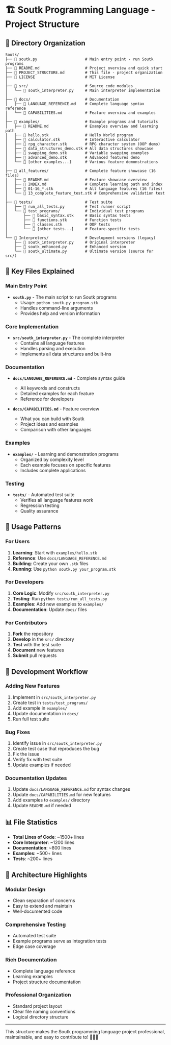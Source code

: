 # 🏗️ Soutk Programming Language - Project Structure

## 📁 Directory Organization

```
Soutk/
├── 📄 soutk.py                     # Main entry point - run Soutk programs
├── 📄 README.md                    # Project overview and quick start
├── 📄 PROJECT_STRUCTURE.md         # This file - project organization
├── 📄 LICENSE                      # MIT License
│
├── 📁 src/                         # Source code modules
│   └── 📄 soutk_interpreter.py     # Main interpreter implementation
│
├── 📁 docs/                        # Documentation
│   ├── 📄 LANGUAGE_REFERENCE.md    # Complete language syntax reference
│   └── 📄 CAPABILITIES.md          # Feature overview and examples
│
├── 📁 examples/                    # Example programs and tutorials
│   ├── 📄 README.md                # Examples overview and learning path
│   ├── 📄 hello.stk                # Hello World program
│   ├── 📄 calculator.stk           # Interactive calculator
│   ├── 📄 rpg_character.stk        # RPG character system (OOP demo)
│   ├── 📄 data_structures_demo.stk # All data structures showcase
│   ├── 📄 swapping_demo.stk        # Variable swapping examples
│   ├── 📄 advanced_demo.stk        # Advanced features demo
│   └── 📄 [other examples...]      # Various feature demonstrations
│
├── 📁 all_features/                # Complete feature showcase (16 files)
│   ├── 📄 README.md                # Feature showcase overview
│   ├── 📄 INDEX.md                 # Complete learning path and index
│   ├── 📄 01-16_*.stk              # All language features (16 files)
│   └── 📄 13_complete_feature_test.stk # Comprehensive validation test
│
├── 📁 tests/                       # Test suite
│   ├── 📄 run_all_tests.py         # Test runner script
│   └── 📁 test_programs/           # Individual test programs
│       ├── 📄 basic_syntax.stk     # Basic syntax tests
│       ├── 📄 functions.stk        # Function tests
│       ├── 📄 classes.stk          # OOP tests
│       └── 📄 [other tests...]     # Feature-specific tests
│
└── 📁 Interpreters/                # Development versions (legacy)
    ├── 📄 soutk_interpreter.py     # Original interpreter
    ├── 📄 soutk_enhanced.py        # Enhanced version
    └── 📄 soutk_ultimate.py        # Ultimate version (source for src/)
```

## 🎯 **Key Files Explained**

### **Main Entry Point**
- **`soutk.py`** - The main script to run Soutk programs
  - Usage: `python soutk.py program.stk`
  - Handles command-line arguments
  - Provides help and version information

### **Core Implementation**
- **`src/soutk_interpreter.py`** - The complete interpreter
  - Contains all language features
  - Handles parsing and execution
  - Implements all data structures and built-ins

### **Documentation**
- **`docs/LANGUAGE_REFERENCE.md`** - Complete syntax guide
  - All keywords and constructs
  - Detailed examples for each feature
  - Reference for developers

- **`docs/CAPABILITIES.md`** - Feature overview
  - What you can build with Soutk
  - Project ideas and examples
  - Comparison with other languages

### **Examples**
- **`examples/`** - Learning and demonstration programs
  - Organized by complexity level
  - Each example focuses on specific features
  - Includes complete applications

### **Testing**
- **`tests/`** - Automated test suite
  - Verifies all language features work
  - Regression testing
  - Quality assurance

## 🚀 **Usage Patterns**

### **For Users**
1. **Learning**: Start with `examples/hello.stk`
2. **Reference**: Use `docs/LANGUAGE_REFERENCE.md`
3. **Building**: Create your own `.stk` files
4. **Running**: Use `python soutk.py your_program.stk`

### **For Developers**
1. **Core Logic**: Modify `src/soutk_interpreter.py`
2. **Testing**: Run `python tests/run_all_tests.py`
3. **Examples**: Add new examples to `examples/`
4. **Documentation**: Update `docs/` files

### **For Contributors**
1. **Fork** the repository
2. **Develop** in the `src/` directory
3. **Test** with the test suite
4. **Document** new features
5. **Submit** pull requests

## 🔧 **Development Workflow**

### **Adding New Features**
1. Implement in `src/soutk_interpreter.py`
2. Create test in `tests/test_programs/`
3. Add example in `examples/`
4. Update documentation in `docs/`
5. Run full test suite

### **Bug Fixes**
1. Identify issue in `src/soutk_interpreter.py`
2. Create test case that reproduces the bug
3. Fix the issue
4. Verify fix with test suite
5. Update examples if needed

### **Documentation Updates**
1. Update `docs/LANGUAGE_REFERENCE.md` for syntax changes
2. Update `docs/CAPABILITIES.md` for new features
3. Add examples to `examples/` directory
4. Update `README.md` if needed

## 📊 **File Statistics**

- **Total Lines of Code**: ~1500+ lines
- **Core Interpreter**: ~1200 lines
- **Documentation**: ~800 lines
- **Examples**: ~500+ lines
- **Tests**: ~200+ lines

## 🌟 **Architecture Highlights**

### **Modular Design**
- Clean separation of concerns
- Easy to extend and maintain
- Well-documented code

### **Comprehensive Testing**
- Automated test suite
- Example programs serve as integration tests
- Edge case coverage

### **Rich Documentation**
- Complete language reference
- Learning examples
- Project structure documentation

### **Professional Organization**
- Standard project layout
- Clear file naming conventions
- Logical directory structure

---

This structure makes the Soutk programming language project professional, maintainable, and easy to contribute to! 🧙‍♂️✨